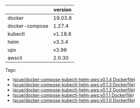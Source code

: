 |                	| version 	|
|----------------	|---------	|
| docker         	| 19.03.8 	|
| docker-compose 	| 1.27.4  	|
| kubectl        	| v1.18.8 	|
| helm           	| v3.3.4  	|
| upx           	| v3.96  	|
| awscli           	| 2.0.30  	|

Tags:
- ([scue/docker-compose-kubectl-helm-aws:v0.1.4 Dockerfile](https://github.com/scue/docker-compose-kubectl-helm-aws/blob/5c6f0cf/Dockerfile))
- ([scue/docker-compose-kubectl-helm-aws:v0.1.3 Dockerfile](https://github.com/scue/docker-compose-kubectl-helm-aws/blob/de685d0/Dockerfile))
- ([scue/docker-compose-kubectl-helm-aws:v0.1.2 Dockerfile](https://github.com/scue/docker-compose-kubectl-helm-aws/blob/878474f/Dockerfile))
- ([scue/docker-compose-kubectl-helm-aws:v0.1.1 Dockerfile](https://github.com/scue/docker-compose-kubectl-helm-aws/blob/a973827/Dockerfile))
- ([scue/docker-compose-kubectl-helm-aws:v0.1.0 Dockerfile](https://github.com/scue/docker-compose-kubectl-helm-aws/blob/7734083/Dockerfile))
